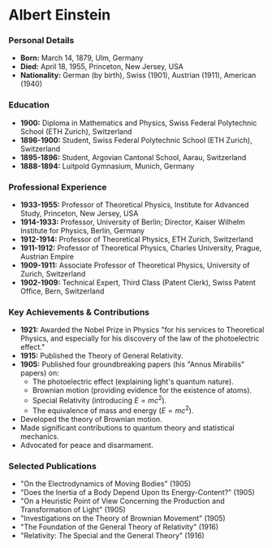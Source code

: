 # Albert Einstein

### Personal Details

* **Born:** March 14, 1879, Ulm, Germany
* **Died:** April 18, 1955, Princeton, New Jersey, USA
* **Nationality:** German (by birth), Swiss (1901), Austrian (1911), American (1940)

### Education

* **1900:** Diploma in Mathematics and Physics, Swiss Federal Polytechnic School (ETH Zurich), Switzerland
* **1896-1900:** Student, Swiss Federal Polytechnic School (ETH Zurich), Switzerland
* **1895-1896:** Student, Argovian Cantonal School, Aarau, Switzerland
* **1888-1894:** Luitpold Gymnasium, Munich, Germany

### Professional Experience

* **1933-1955:** Professor of Theoretical Physics, Institute for Advanced Study, Princeton, New Jersey, USA
* **1914-1933:** Professor, University of Berlin; Director, Kaiser Wilhelm Institute for Physics, Berlin, Germany
* **1912-1914:** Professor of Theoretical Physics, ETH Zurich, Switzerland
* **1911-1912:** Professor of Theoretical Physics, Charles University, Prague, Austrian Empire
* **1909-1911:** Associate Professor of Theoretical Physics, University of Zurich, Switzerland
* **1902-1909:** Technical Expert, Third Class (Patent Clerk), Swiss Patent Office, Bern, Switzerland

### Key Achievements & Contributions

* **1921:** Awarded the Nobel Prize in Physics "for his services to Theoretical Physics, and especially for his discovery of the law of the photoelectric effect."
* **1915:** Published the Theory of General Relativity.
* **1905:** Published four groundbreaking papers (his "Annus Mirabilis" papers) on:
    * The photoelectric effect (explaining light's quantum nature).
    * Brownian motion (providing evidence for the existence of atoms).
    * Special Relativity (introducing $E=mc^2$).
    * The equivalence of mass and energy ($E=mc^2$).
* Developed the theory of Brownian motion.
* Made significant contributions to quantum theory and statistical mechanics.
* Advocated for peace and disarmament.

### Selected Publications

* "On the Electrodynamics of Moving Bodies" (1905)
* "Does the Inertia of a Body Depend Upon Its Energy-Content?" (1905)
* "On a Heuristic Point of View Concerning the Production and Transformation of Light" (1905)
* "Investigations on the Theory of Brownian Movement" (1905)
* "The Foundation of the General Theory of Relativity" (1916)
* "Relativity: The Special and the General Theory" (1916)